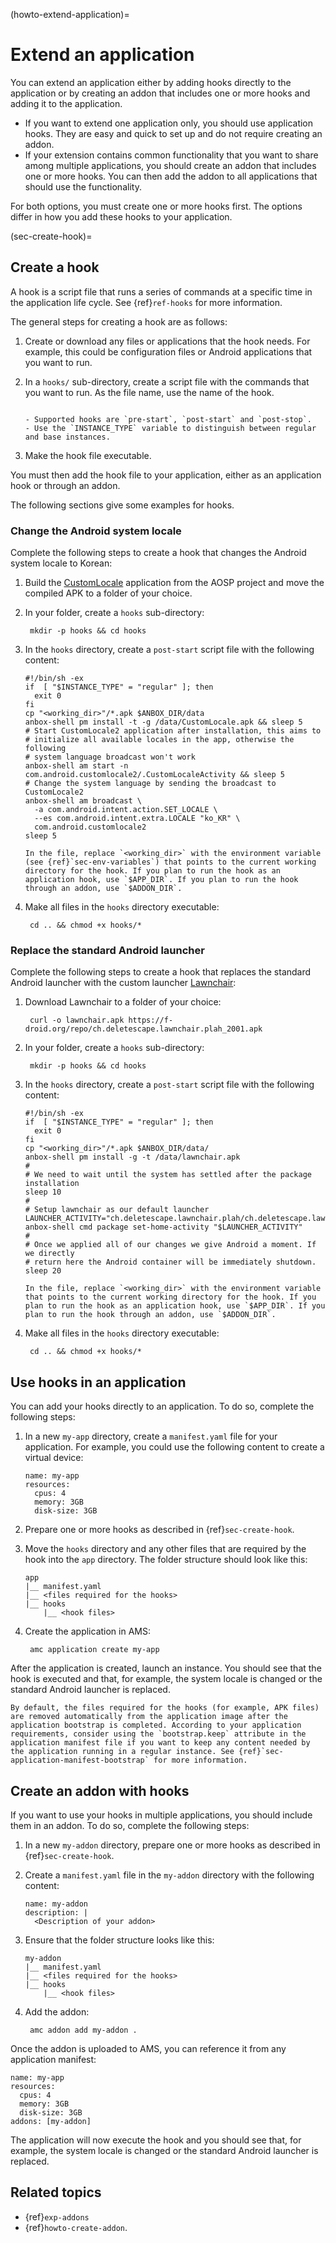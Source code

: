 (howto-extend-application)=
# Extend an application

You can extend an application either by adding hooks directly to the application or by creating an addon that includes one or more hooks and adding it to the application.

* If you want to extend one application only, you should use application hooks. They are easy and quick to set up and do not require creating an addon.
* If your extension contains common functionality that you want to share among multiple applications, you should create an addon that includes one or more hooks. You can then add the addon to all applications that should use the functionality.

For both options, you must create one or more hooks first. The options differ in how you add these hooks to your application.

(sec-create-hook)=
## Create a hook

A hook is a script file that runs a series of commands at a specific time in the application life cycle. See {ref}`ref-hooks` for more information.

The general steps for creating a hook are as follows:

1. Create or download any files or applications that the hook needs. For example, this could be configuration files or Android applications that you want to run.
1. In a `hooks/` sub-directory, create a script file with the commands that you want to run. As the file name, use the name of the hook.

   ```{tip}

   - Supported hooks are `pre-start`, `post-start` and `post-stop`.
   - Use the `INSTANCE_TYPE` variable to distinguish between regular and base instances.
   ```
1. Make the hook file executable.

You must then add the hook file to your application, either as an application hook or through an addon.

The following sections give some examples for hooks.

### Change the Android system locale

Complete the following steps to create a hook that changes the Android system locale to Korean:
<!-- wokeignore:rule=master -->
1. Build the [CustomLocale](https://android.googlesource.com/platform/development/+/master/apps/CustomLocale) application from the AOSP project and move the compiled APK to a folder of your choice.
1. In your folder, create a `hooks` sub-directory:

        mkdir -p hooks && cd hooks
1. In the `hooks` directory, create a `post-start` script file with the following content:

   ```
   #!/bin/sh -ex
   if  [ "$INSTANCE_TYPE" = "regular" ]; then
     exit 0
   fi
   cp "<working_dir>"/*.apk $ANBOX_DIR/data
   anbox-shell pm install -t -g /data/CustomLocale.apk && sleep 5
   # Start CustomLocale2 application after installation, this aims to
   # initialize all available locales in the app, otherwise the following
   # system language broadcast won't work
   anbox-shell am start -n com.android.customlocale2/.CustomLocaleActivity && sleep 5
   # Change the system language by sending the broadcast to CustomLocale2
   anbox-shell am broadcast \
     -a com.android.intent.action.SET_LOCALE \
     --es com.android.intent.extra.LOCALE "ko_KR" \
     com.android.customlocale2
   sleep 5
   ```

   ```{important}
   In the file, replace `<working_dir>` with the environment variable (see {ref}`sec-env-variables`) that points to the current working directory for the hook. If you plan to run the hook as an application hook, use `$APP_DIR`. If you plan to run the hook through an addon, use `$ADDON_DIR`.
   ```
1. Make all files in the `hooks` directory executable:

        cd .. && chmod +x hooks/*

### Replace the standard Android launcher

Complete the following steps to create a hook that replaces the standard Android launcher with the custom launcher [Lawnchair](https://lawnchair.app/):

1. Download Lawnchair to a folder of your choice:

        curl -o lawnchair.apk https://f-droid.org/repo/ch.deletescape.lawnchair.plah_2001.apk

1. In your folder, create a `hooks` sub-directory:

        mkdir -p hooks && cd hooks

1. In the `hooks` directory, create a `post-start` script file with the following content:

   ```
   #!/bin/sh -ex
   if  [ "$INSTANCE_TYPE" = "regular" ]; then
     exit 0
   fi
   cp "<working_dir>"/*.apk $ANBOX_DIR/data/
   anbox-shell pm install -g -t /data/lawnchair.apk
   #
   # We need to wait until the system has settled after the package installation
   sleep 10
   #
   # Setup lawnchair as our default launcher
   LAUNCHER_ACTIVITY="ch.deletescape.lawnchair.plah/ch.deletescape.lawnchair.Launcher"
   anbox-shell cmd package set-home-activity "$LAUNCHER_ACTIVITY"
   #
   # Once we applied all of our changes we give Android a moment. If we directly
   # return here the Android container will be immediately shutdown.
   sleep 20
   ```

   ```{important}
   In the file, replace `<working_dir>` with the environment variable that points to the current working directory for the hook. If you plan to run the hook as an application hook, use `$APP_DIR`. If you plan to run the hook through an addon, use `$ADDON_DIR`.
   ```
1. Make all files in the `hooks` directory executable:

        cd .. && chmod +x hooks/*

## Use hooks in an application

You can add your hooks directly to an application. To do so, complete the following steps:

1. In a new `my-app` directory, create a `manifest.yaml` file for your application. For example, you could use the following content to create a virtual device:

   ```
   name: my-app
   resources:
     cpus: 4
     memory: 3GB
     disk-size: 3GB
   ```

1. Prepare one or more hooks as described in {ref}`sec-create-hook`.

1. Move the `hooks` directory and any other files that are required by the hook into the `app` directory. The folder structure should look like this:

   ```
   app
   |__ manifest.yaml
   |__ <files required for the hooks>
   |__ hooks
       |__ <hook files>
   ```

1. Create the application in AMS:

        amc application create my-app

After the application is created, launch an instance. You should see that the hook is executed and that, for example, the system locale is changed or the standard Android launcher is replaced.

```{important}
By default, the files required for the hooks (for example, APK files) are removed automatically from the application image after the application bootstrap is completed. According to your application requirements, consider using the `bootstrap.keep` attribute in the application manifest file if you want to keep any content needed by the application running in a regular instance. See {ref}`sec-application-manifest-bootstrap` for more information.
```

## Create an addon with hooks

If you want to use your hooks in multiple applications, you should include them in an addon. To do so, complete the following steps:

1. In a new `my-addon` directory, prepare one or more hooks as described in {ref}`sec-create-hook`.
1. Create a `manifest.yaml` file in the `my-addon` directory with the following content:

   ```
   name: my-addon
   description: |
     <Description of your addon>
   ```
1. Ensure that the folder structure looks like this:

   ```
   my-addon
   |__ manifest.yaml
   |__ <files required for the hooks>
   |__ hooks
       |__ <hook files>
   ```
1. Add the addon:

        amc addon add my-addon .

Once the addon is uploaded to AMS, you can reference it from any application manifest:

```
name: my-app
resources:
  cpus: 4
  memory: 3GB
  disk-size: 3GB
addons: [my-addon]
```

The application will now execute the hook and you should see that, for example, the system locale is changed or the standard Android launcher is replaced.

## Related topics
* {ref}`exp-addons`
* {ref}`howto-create-addon`.
